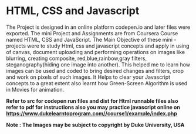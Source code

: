 # HTML, CSS and Javascript

The Project is designed in an online platform codepen.io and later files were exported. The mini Project and Assignments
are from Coursera Course named HTML, CSS and JavaScript. The Main Objective of these mini - projects were to study Html,
css and javascript concepts and apply in using of canvas, document uploading and performing operations on images like 
blurring, creating composite, red,blue,rainbow,gray filters, steganography(hiding one image into another). This helped
me to learn how images can be used and coded to bring desired changes and filters, crop and work on pixels of such images.
It Helps to clear your Javascript concepts to a great extent also learnt how Green-Screen Algorithm is used in Movies for 
animation.

**Refer to src for codepen run files and dist for Html runnable files also refer to pdf for instructions also you may 
practice javascript online on https://www.dukelearntoprogram.com//course1/example/index.php**

**Note : The Images may be subject to copyright by Duke University, USA**
